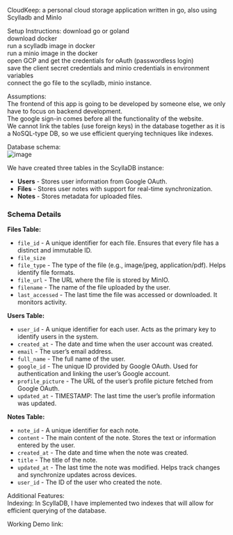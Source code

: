 CloudKeep: a personal cloud storage application written in go, also using Scylladb and MinIo

Setup Instructions:
download go or goland  
download docker  
run a scylladb image in docker  
run a minio image in the docker  
open GCP and get the credentials for oAuth (passwordless login)  
save the client secret credentials and minio credentials in environment variables  
connect the go file to the scylladb, minio instance.  

Assumptions:  
The frontend of this app is going to be developed by someone else, we only have to focus on backend development.  
The google sign-in comes before all the functionality of the website.  
We cannot link the tables (use foreign keys) in the database together as it is a NoSQL-type DB, so we use efficient querying techniques like indexes.  

Database schema:  
![image](https://github.com/user-attachments/assets/07b9bd05-e7e4-4c9e-a866-ca6b6e6dc8c0)  

We have created three tables in the ScyllaDB instance:  
- **Users** - Stores user information from Google OAuth.  
- **Files** - Stores user notes with support for real-time synchronization.  
- **Notes** - Stores metadata for uploaded files.  

### Schema Details  

**Files Table:**  
- `file_id` - A unique identifier for each file. Ensures that every file has a distinct and immutable ID.  
- `file_size`  
- `file_type` - The type of the file (e.g., image/jpeg, application/pdf). Helps identify file formats.  
- `file_url` - The URL where the file is stored by MinIO.  
- `filename` - The name of the file uploaded by the user.  
- `last_accessed` - The last time the file was accessed or downloaded. It monitors activity.  

**Users Table:**  
- `user_id` - A unique identifier for each user. Acts as the primary key to identify users in the system.  
- `created_at` - The date and time when the user account was created.  
- `email` - The user’s email address.  
- `full_name` - The full name of the user.  
- `google_id` - The unique ID provided by Google OAuth. Used for authentication and linking the user’s Google account.  
- `profile_picture` - The URL of the user’s profile picture fetched from Google OAuth.  
- `updated_at` - TIMESTAMP: The last time the user’s profile information was updated.  

**Notes Table:**  
- `note_id` - A unique identifier for each note.  
- `content` - The main content of the note. Stores the text or information entered by the user.  
- `created_at` - The date and time when the note was created.  
- `title` - The title of the note.  
- `updated_at` - The last time the note was modified. Helps track changes and synchronize updates across devices.  
- `user_id` - The ID of the user who created the note.  

Additional Features:  
Indexing: In ScyllaDB, I have implemented two indexes that will allow for efficient querying of the database.  

Working Demo link:  
